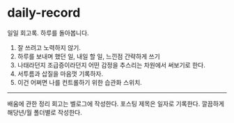 # daily-record
일일 회고록. 하루를 돌아봅니다.

1. 잘 쓰려고 노력하지 않기. 
2. 하루를 보내며 했던 일, 내일 할 일, 느낀점 간략하게 쓰기
3. 나태라던지 조급증이라던지 어떤 감정을 추스리는 차원에서 써보기로 한다.
4. 서투름과 삽질을 마음껏 기록하자.
5. 이건 어쩌면 나를 컨트롤하기 위한 습관화 스위치.

<hr/>
배움에 관한 정리 회고는 벨로그에 작성한다.
포스팅 제목은 일자로 기록한다.
깔끔하게 해당년/월 폴더별로 작성한다.
